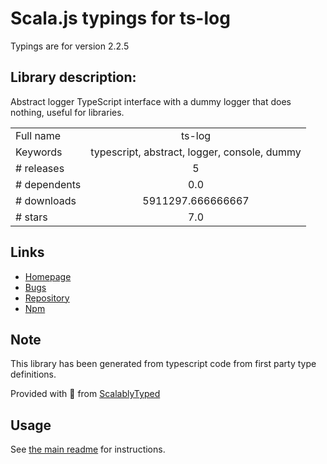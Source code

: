 
# Scala.js typings for ts-log

Typings are for version 2.2.5

## Library description:
Abstract logger TypeScript interface with a dummy logger that does nothing, useful for libraries.

|                    |                 |
| ------------------ | :-------------: |
| Full name          | ts-log |
| Keywords           | typescript, abstract, logger, console, dummy |
| # releases         | 5 |
| # dependents       | 0.0 |
| # downloads        | 5911297.666666667 |
| # stars            | 7.0 |

## Links
- [Homepage](https://github.com/kallaspriit/ts-log#readme)
- [Bugs](https://github.com/kallaspriit/ts-log/issues)
- [Repository](https://github.com/kallaspriit/ts-log)
- [Npm](https://www.npmjs.com/package/ts-log)
    


## Note
This library has been generated from typescript code from first party type definitions.

Provided with :purple_heart: from [ScalablyTyped](https://github.com/oyvindberg/ScalablyTyped)

## Usage
See [the main readme](../../readme.md) for instructions.


